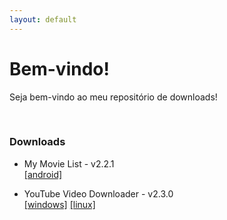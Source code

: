 ```yaml
---
layout: default
---
```


# Bem-vindo!

Seja bem-vindo ao meu repositório de downloads!

<br>

### Downloads

* My Movie List - v2.2.1 <br>
[[android]](https://drive.google.com/file/d/1RlsXdEe0GVcUGVRlquVAABS-ssefXFkM/view?usp=sharing)

* YouTube Video Downloader - v2.3.0 <br>
[[windows]](https://drive.google.com/file/d/1OVnBl9HmDlk8vFbjoBnbOnJYvkytWPeV/view?usp=sharing)
[[linux]](https://drive.google.com/file/d/1LWLK2dfuCLxHGlU3NS1rh18cI182AgVk/view?usp=sharing)

<br><br>
